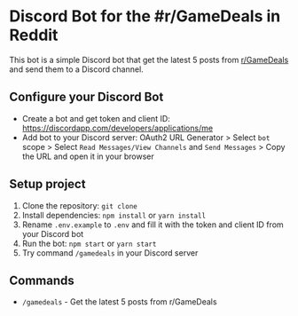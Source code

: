 # Discord Bot for the #r/GameDeals in Reddit

This bot is a simple Discord bot that get the latest 5 posts from [r/GameDeals](https://www.reddit.com/r/GameDeals/) and send them to a Discord channel.

## Configure your Discord Bot

- Create a bot and get token and client ID: https://discordapp.com/developers/applications/me
- Add bot to your Discord server: OAuth2 URL Generator > Select `bot` scope > Select `Read Messages/View Channels` and `Send Messages` > Copy the URL and open it in your browser

## Setup project

1. Clone the repository: `git clone`
2. Install dependencies: `npm install` or `yarn install`
3. Rename `.env.example` to `.env` and fill it with the token and client ID from your Discord bot
4. Run the bot: `npm start` or `yarn start`
5. Try command `/gamedeals` in your Discord server

## Commands

- `/gamedeals` - Get the latest 5 posts from r/GameDeals
